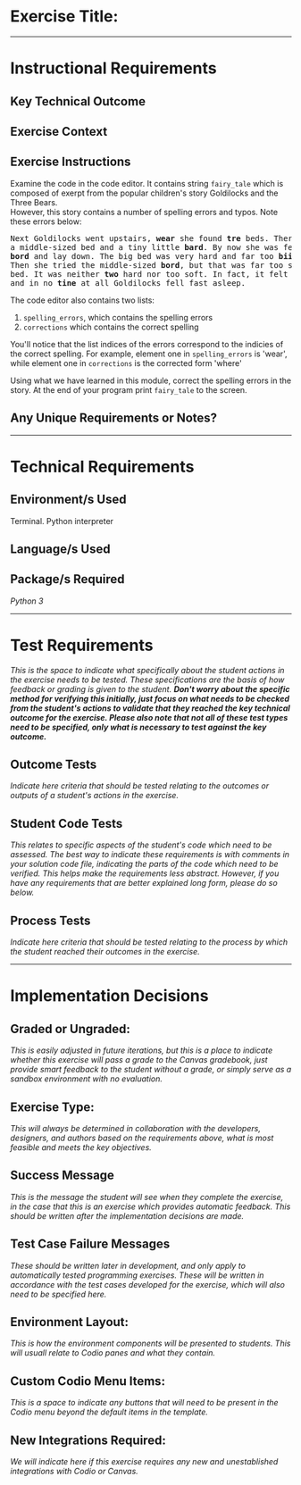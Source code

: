 # Exercise Title:
---
# Instructional Requirements
## Key Technical Outcome

## Exercise Context

## Exercise Instructions

Examine the code in the code editor.
It contains string <code>fairy_tale</code> which is composed of exerpt from the popular children's story Goldilocks and the Three Bears. <br>
However, this story contains a number of spelling errors and typos. Note these errors below: </b>

<pre>
Next Goldilocks went upstairs, <b>wear</b> she found <b>tre</b> beds. There was a great big <b>bord</b>, 
a middle-sized bed and a tiny little <b>bard</b>. By now she was feeling rather tired. so she climbed into the big 
<b>bord</b> and lay down. The big bed was very hard and far too <b>biig</b>. 
Then she tried the middle-sized <b>bord</b>, but that was far too soft. so she climbed into the tiny little 
bed. It was neither <b>two</b> hard nor too soft. In fact, it felt just <b>write</b>, all <b>crazy</b> and warm
and in no <b>tine</b> at all Goldilocks fell fast asleep.
</pre>

The code editor also contains two lists:

1. <code>spelling_errors</code>, which contains the spelling errors
2. <code>corrections</code> which contains the correct spelling

You'll notice that the list indices of the errors correspond to the indicies of the correct spelling. For example, element one in <code>spelling_errors</code> is 'wear', while element one in <code>corrections</code> is the corrected form 'where'

Using what we have learned in this module, correct the spelling errors in the story.
At the end of your program print <code>fairy_tale</code> to the screen.

## Any Unique Requirements or Notes?

---
# Technical Requirements
<em><strong></strong></em>

## Environment/s Used
Terminal. Python interpreter

## Language/s Used
<em></em>

## Package/s Required
<em>Python 3</em>

---
# Test Requirements
<em>This is the space to indicate what specifically about the student actions in the exercise needs to be tested. These specifications are the basis of how feedback or grading is given to the student. <strong>Don't worry about the specific method for verifying this initially, just focus on what needs to be checked from the student's actions to validate that they reached the key technical outcome for the exercise. Please also note that not all of these test types need to be specified, only what is necessary to test against the key outcome.</strong></em>

## Outcome Tests
<em>Indicate here criteria that should be tested relating to the outcomes or outputs of a student's actions in the exercise.</em>

## Student Code Tests
<em>This relates to specific aspects of the student's code which need to be assessed. The best way to indicate these requirements is with comments in your solution code file, indicating the parts of the code which need to be verified. This helps make the requirements less abstract. However, if you have any requirements that are better explained long form, please do so below.</em>

## Process Tests
<em>Indicate here criteria that should be tested relating to the process by which the student reached their outcomes in the exercise.</em>

---
#  Implementation Decisions

## Graded or Ungraded:
<em>This is easily adjusted in future iterations, but this is a place to indicate whether this exercise will pass a grade to the Canvas gradebook, just provide smart feedback to the student without a grade, or simply serve as a sandbox environment with no evaluation.</em>

## Exercise Type:
<em>This will always be determined in collaboration with the developers, designers, and authors based on the requirements above, what is most feasible and meets the key objectives.</em>

## Success Message
<em>This is the message the student will see when they complete the exercise, in the case that this is an exercise which provides automatic feedback. This should be written after the implementation decisions are made.</em>

## Test Case Failure Messages
<em>These should be written later in development, and only apply to automatically tested programming exercises. These will be written in accordance with the test cases developed for the exercise, which will also need to be specified here.</em>

## Environment Layout:
<em>This is how the environment components will be presented to students. This will usuall relate to Codio panes and what they contain.</em>

## Custom Codio Menu Items:
<em>This is a space to indicate any buttons that will need to be present in the Codio menu beyond the default items in the template.</em>

## New Integrations Required:
<em>We will indicate here if this exercise requires any new and unestablished integrations with Codio or Canvas.</em>
